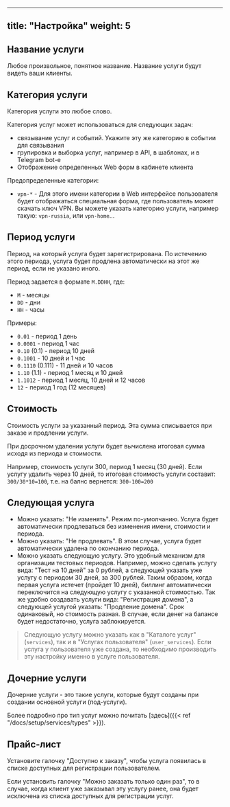 
---
title: "Настройка"
weight: 5
---

## Название услуги

Любое произвольное, понятное название. Название услуги будут видеть ваши клиенты.

## Категория услуги

Категория услуги это любое слово.

Категория услуг может использоваться для следующих задач:
- связывание услуг и событий. Укажите эту же категорию в событии для связывания
- групировка и выборка услуг, например в API, в шаблонах, и в Telegram bot-е
- Отображение определенных Web форм в кабинете клиента

Предопределенные категории:
- `vpn-*` - Для этого имени категории в Web интерфейсе пользователя будет отображаться специальная форма, где пользователь может скачать ключ VPN.
Вы можете указать категорию услуги, например такую: `vpn-russia`, или `vpn-home`...

## Период услуги

Период, на который услуга будет зарегистрирована. По истечению этого периода, услуга будет продлена автоматически на этот же период, если не указано иного.

Период задается в формате `M.DDHH`, где:
- `M` - месяцы
- `DD` - дни
- `HH` - часы

Примеры:
- `0.01` - период 1 день
- `0.0001` - период 1 час
- `0.10` (0.1) - период 10 дней
- `0.1001` - 10 дней и 1 час
- `0.1110` (0.111) - 11 дней и 10 часов
- `1.10` (1.1) - период 1 месяц и 10 дней
- `1.1012` - период 1 месяц, 10 дней и 12 часов
- `12` - период 1 год (12 месяцев)

## Стоимость

Стоимость услуги за указанный период. Эта сумма списывается при заказе и продлении услуги.

При досрочном удалении услуги будет вычислена итоговая сумма исходя из периода и стоимости.

Например, стоимость услуги 300, период 1 месяц (30 дней).
Если услугу удалить через 10 дней, то итоговая стоимость услуги составит: `300/30*10=100`, т.е. на балнс вернется: `300-100=200`

## Следующая услуга

- Можно указать: "Не изменять". Режим по-умолчанию. Услуга будет автоматически продлеваться без изменения имени, стоимости и периода.
- Можно указать: "Не продлевать". В этом случае, услуга будет автоматически удалена по окончанию периода.
- Можно указать следующую услугу. Это удобный механизм для организации тестовых периодов. Например, можно сделать услугу вида: "Тест на 10 дней" за 0 рублей,
а следующей указать уже услугу с периодом 30 дней, за 300 рублей. Таким образом, когда первая услуга истечет (пройдет 10 дней), биллинг автоматически переключится
на следующую услугу с указанной стоимостью.
Так же удобно создавать услуги вида: "Регистрация домена", а следующей услугой указать: "Продление домена". Срок одинаковый, но стоимость разная.
В случае, если денег на балансе будет недостаточно, услуга заблокируется.

> Следующую услугу можно указать как в "Каталоге услуг" (`services`), так и в "Услугах пользователя" (`user_services`).
> Если услуга у пользователя уже создана, то необходимо производить эту настройку именно в услуге пользователя.

## Дочерние услуги

Дочерние услуги - это такие услуги, которые будут созданы при создании основной услуги (под-услуги).

Более подробно про тип услуг можно почитать [здесь]({{< ref "/docs/setup/services/types" >}}).

## Прайс-лист

Установите галочку "Доступно к заказу", чтобы услуга появилась в списке доступных для регистрации пользователем.

Если установить галочку "Можно заказать только один раз", то в случае,
когда клиент уже заказывал эту услугу ранее, она будет исключена из списка доступных для регистрации услуг.



